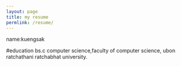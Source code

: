 ```yaml
---
layout: page
title: my resume
permlink: /resume/
---
```


name:kuengsak

#education 
bs.c computer science,faculty of computer science, ubon ratchathani ratchabhat university. 
